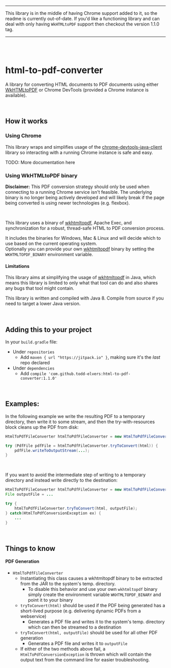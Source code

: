 ********************************
This library is in the middle of having Chrome support added to it, so the readme
is currently out-of-date.  If you'd like a functioning library and can deal with only having
`WkHTMLtoPDF` support then checkout the version 1.1.0 tag. 
********************************

<br/><br/>

# html-to-pdf-converter

A library for converting HTML documents to PDF documents using either [WkHTMLtoPDF](https://wkhtmltopdf.org/)
or Chrome DevTools (provided a Chrome instance is available).

<br/>

## How it works

### Using Chrome

This library wraps and simplifies usage of the [chrome-devtools-java-client](https://github.com/kklisura/chrome-devtools-java-client)
library so interacting with a running Chrome instance is safe and easy.

TODO: More documentation here

### Using WkHTMLtoPDF binary 

**Disclaimer:**
This PDF conversion strategy should only be used when connecting to a running Chrome
service isn't feasible.  The underlying binary is no longer being actively developed 
and will likely break if the page being converted is using newer technologies (e.g. flexbox). 

<br/>

This library uses a binary of [wkhtmltopdf](https://wkhtmltopdf.org/), Apache Exec, and synchronization for a robust, thread-safe HTML to PDF conversion process.

It includes the binaries for Windows, Mac & Linux and will decide which to use based on the current operating system.  
Optionally you can provide your own [wkhtmltopdf](https://wkhtmltopdf.org/) binary by setting the `WKHTMLTOPDF_BINARY` environment variable.

#### Limitations

This library aims at simplifying the usage of [wkhtmltopdf](https://wkhtmltopdf.org/) in Java, which means this library is limited to only
what that tool can do and also shares any bugs that tool might contain.

This library is written and compiled with Java 8.  Compile from source if you need to target a lower Java version.

<br/>

## Adding this to your project

In your `build.gradle` file:
* Under `repositories`
    * Add `maven { url "https://jitpack.io" }`, making sure it's the _last_ repo declared
* Under `dependencies`
    * Add `compile 'com.github.todd-elvers:html-to-pdf-converter:1.1.0'`
    
<br/>

## Examples:

In the following example we write the resulting PDF to a temporary directory, then write it to some stream, and then the try-with-resources block
cleans up the PDF from disk:

```java
HtmlToPdfFileConverter htmlToPdfFileConverter = new HtmlToPdfFileConverter();

try (PdfFile pdfFile = htmlToPdfFileConverter.tryToConvert(html)) {
    pdfFile.writeToOutputStream(...);
}
```

<br/>

If you want to avoid the intermediate step of writing to a temporary directory and instead write directly to the destination:

```java
HtmlToPdfFileConverter htmlToPdfFileConverter = new HtmlToPdfFileConverter();
File outputFile = ...

try {
    htmlToPdfFileConverter.tryToConvert(html, outputFile);
} catch(HtmlToPdfConversionException ex) {
    ...
}
```

<br/>

## Things to know

#### PDF Generation

* `HtmlToPdfFileConverter`
    * Instantiating this class causes a wkhtmltopdf binary to be extracted from the JAR to the system's temp. directory.
        * To disable this behavior and use your own `wkhtmltopdf` binary simply create the environment variable `WKHTMLTOPDF_BINARY` and point it to your binary 
    * `tryToConvert(html)` should be used if the PDF being generated has a short-lived purpose (e.g. delivering dynamic PDFs from a webservice)
        * Generates a PDF file and writes it to the system's temp. directory which can then be streamed to a destination
    * `tryToConvert(html, outputFile)` should be used for all other PDF generation
        * Generates a PDF file and writes it to `outputFile`
    * If either of the two methods above fail, a `HtmlToPdfConversionException` is thrown which will contain the output text from the command line for easier troubleshooting. 
